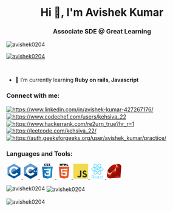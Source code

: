 <h1 align="center">Hi 👋, I'm Avishek Kumar</h1>
<h3 align="center">Associate SDE @ Great Learning</h3>

<p align="left"> <img src="https://komarev.com/ghpvc/?username=avishek0204&label=Profile%20views&color=0e75b6&style=flat" alt="avishek0204" /> </p>

<p align="left"> <a href="https://github.com/ryo-ma/github-profile-trophy"><img src="https://github-profile-trophy.vercel.app/?username=avishek0204" alt="avishek0204" /></a> </p>

<p align="left"> <a href="https://twitter.com/" target="blank"><img src="https://img.shields.io/twitter/follow/?logo=twitter&style=for-the-badge" alt="" /></a> </p>

- 🌱 I’m currently learning **Ruby on rails, Javascript**

<h3 align="left">Connect with me:</h3>
<p align="left">
<a href="https://linkedin.com/in/avishek-kumar-427267176/" target="blank"><img align="center" src="https://raw.githubusercontent.com/rahuldkjain/github-profile-readme-generator/master/src/images/icons/Social/linked-in-alt.svg" alt="https://www.linkedin.com/in/avishek-kumar-427267176/" height="30" width="40" /></a>
<a href="https://www.codechef.com/users/https://www.codechef.com/users/kehsiva_22" target="blank"><img align="center" src="https://cdn.jsdelivr.net/npm/simple-icons@3.1.0/icons/codechef.svg" alt="https://www.codechef.com/users/kehsiva_22" height="30" width="40" /></a>
<a href="https://www.hackerrank.com/https://www.hackerrank.com/re2urn_true?hr_r=1" target="blank"><img align="center" src="https://raw.githubusercontent.com/rahuldkjain/github-profile-readme-generator/master/src/images/icons/Social/hackerrank.svg" alt="https://www.hackerrank.com/re2urn_true?hr_r=1" height="30" width="40" /></a>
<a href="https://www.leetcode.com/https://leetcode.com/kehsiva_22/" target="blank"><img align="center" src="https://raw.githubusercontent.com/rahuldkjain/github-profile-readme-generator/master/src/images/icons/Social/leet-code.svg" alt="https://leetcode.com/kehsiva_22/" height="30" width="40" /></a>
<a href="https://auth.geeksforgeeks.org/user/https://auth.geeksforgeeks.org/user/avishek_kumar/practice/" target="blank"><img align="center" src="https://raw.githubusercontent.com/rahuldkjain/github-profile-readme-generator/master/src/images/icons/Social/geeks-for-geeks.svg" alt="https://auth.geeksforgeeks.org/user/avishek_kumar/practice/" height="30" width="40" /></a>
</p>

<h3 align="left">Languages and Tools:</h3>
<p align="left"> <a href="https://www.cprogramming.com/" target="_blank" rel="noreferrer"> <img src="https://raw.githubusercontent.com/devicons/devicon/master/icons/c/c-original.svg" alt="c" width="40" height="40"/> </a> <a href="https://www.w3schools.com/cpp/" target="_blank" rel="noreferrer"> <img src="https://raw.githubusercontent.com/devicons/devicon/master/icons/cplusplus/cplusplus-original.svg" alt="cplusplus" width="40" height="40"/> </a> <a href="https://www.w3schools.com/css/" target="_blank" rel="noreferrer"> <img src="https://raw.githubusercontent.com/devicons/devicon/master/icons/css3/css3-original-wordmark.svg" alt="css3" width="40" height="40"/> </a> <a href="https://www.w3.org/html/" target="_blank" rel="noreferrer"> <img src="https://raw.githubusercontent.com/devicons/devicon/master/icons/html5/html5-original-wordmark.svg" alt="html5" width="40" height="40"/> </a> <a href="https://developer.mozilla.org/en-US/docs/Web/JavaScript" target="_blank" rel="noreferrer"> <img src="https://raw.githubusercontent.com/devicons/devicon/master/icons/javascript/javascript-original.svg" alt="javascript" width="40" height="40"/> </a> <a href="https://reactjs.org/" target="_blank" rel="noreferrer"> <img src="https://raw.githubusercontent.com/devicons/devicon/master/icons/react/react-original-wordmark.svg" alt="react" width="40" height="40"/> </a> <a href="https://www.ruby-lang.org/en/" target="_blank" rel="noreferrer"> <img src="https://raw.githubusercontent.com/devicons/devicon/master/icons/ruby/ruby-original.svg" alt="ruby" width="40" height="40"/> </a> </p>

<p><img align="left" src="https://github-readme-stats.vercel.app/api/top-langs?username=avishek0204&show_icons=true&locale=en&layout=compact" alt="avishek0204" /></p>

<p>&nbsp;<img align="center" src="https://github-readme-stats.vercel.app/api?username=avishek0204&show_icons=true&locale=en" alt="avishek0204" /></p>

<p><img align="center" src="https://github-readme-streak-stats.herokuapp.com/?user=avishek0204&" alt="avishek0204" /></p>
